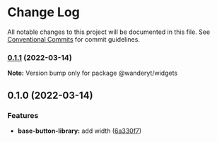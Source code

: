 # Change Log

All notable changes to this project will be documented in this file.
See [Conventional Commits](https://conventionalcommits.org) for commit guidelines.

### [0.1.1](https://github.com/davidren-apt/nx-space/compare/@wanderyt/widgets@0.1.0...@wanderyt/widgets@0.1.1) (2022-03-14)

**Note:** Version bump only for package @wanderyt/widgets





## 0.1.0 (2022-03-14)


### Features

* **base-button-library:** add width ([6a330f7](https://github.com/davidren-apt/nx-space/commit/6a330f7dc64720ece036108e68ac3a18a24d6ffb))
